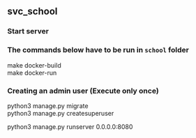 ## svc_school

### Start server
### The commands below have to be run in `school` folder
make docker-build <br />
make docker-run <br />

### Creating an admin user (Execute only once)
python3 manage.py migrate<br />
python3 manage.py createsuperuser<br />

python3 manage.py runserver 0.0.0.0:8080


